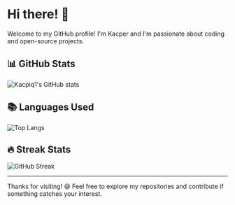 # Hi there! 👋

Welcome to my GitHub profile! I'm Kacper and I'm passionate about coding and open-source projects.

## 📊 GitHub Stats

![Kacpiq1's GitHub stats](https://github-readme-stats.vercel.app/api?username=kacpiq1&theme=radical)

## 📚 Languages Used

![Top Langs](https://github-readme-stats.vercel.app/api/top-langs/?username=kacpiq1&layout=compact&theme=radical)

## 🔥 Streak Stats

![GitHub Streak](https://github-readme-streak-stats.herokuapp.com/?user=kacpiq1&theme=radical)

---

Thanks for visiting! 😄 Feel free to explore my repositories and contribute if something catches your interest.
